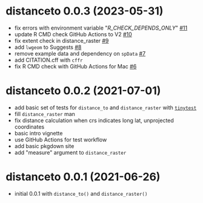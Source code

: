# distanceto 0.0.3 (2023-05-31)

* fix errors with environment variable "_R_CHECK_DEPENDS_ONLY_" [#11](https://github.com/robitalec/distance-to/pull/11)
* update R CMD check GitHub Actions to V2 [#10](https://github.com/robitalec/distance-to/pull/10)
* fix extent check in distance_raster [#9](https://github.com/robitalec/distance-to/pull/9)
* add `lwgeom` to Suggests [#8](https://github.com/robitalec/distance-to/pull/8)
* remove example data and dependency on `spData` [#7](https://github.com/robitalec/distance-to/pull/7)
* add CITATION.cff with `cffr`
* fix R CMD check with GitHub Actions for Mac [#6](https://github.com/robitalec/distance-to/pull/6)

# distanceto 0.0.2 (2021-07-01)

* add basic set of tests for `distance_to` and `distance_raster` with [`tinytest`](https://github.com/markvanderloo/tinytest/)
* fill `distance_raster` man
* fix distance calculation when crs indicates long lat, unprojected coordinates
* basic intro vignette
* use GitHub Actions for test workflow
* add basic pkgdown site
* add "measure" argument to `distance_raster`


# distanceto 0.0.1 (2021-06-26)

* initial 0.0.1 with `distance_to()` and `distance_raster()`

